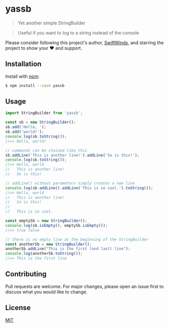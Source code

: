 # yassb

> Yet another simple StringBuilder

> Useful if you want to log to a string instead of the console

Please consider following this project's author, [SwiftWinds](https://github.com/SwiftWinds), and starring the project to show your ❤️ and support.

## Installation

Install with [npm](https://nodejs.org/en/download/):

```bash
$ npm install --save yassb
```

## Usage

```js
import StringBuilder from 'yassb';

const sb = new StringBuilder();
sb.add('Hello, ');
sb.add('world!');
console.log(sb.toString());
//=> Hello, world!

// commands can be chained like this
sb.addLine('This is another line!').addLine('So is this!');
console.log(sb.toString());
//=> Hello, world
//   This is another line!
//   So is this!

// addLine() without parameters simply creates a new line
console.log(sb.addLine().addLine('This is so cool.').toString());
//=> Hello, world
//   This is another line!
//   So is this!
//
//   This is so cool.

const emptySb = new StringBuilder();
console.log(sb.isEmpty(), emptySb.isEmpty());
//=> true false

// there is no empty line at the beginning of the StringBuilder
const anotherSb = new StringBuilder();
anotherSb.addLine("This is the first (and last) line");
console.log(anotherSb.toString());
//=> This is the first line
```

## Contributing
Pull requests are welcome. For major changes, please open an issue first to discuss what you would like to change.

## License
[MIT](https://choosealicense.com/licenses/mit/)
